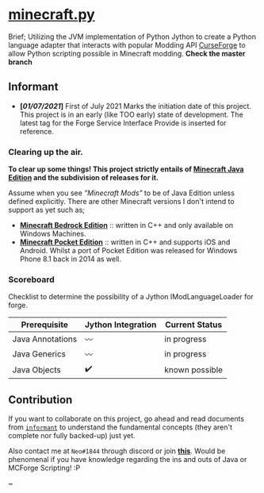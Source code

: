 # [minecraft.py](https://github.com/Rickaym/minecraft.py)

Brief; Utilizing the JVM implementation of Python Jython to create a Python language adapter that interacts with popular Modding API [CurseForge](https://www.curseforge.com/minecraft/mc-mods) to allow Python scripting possible in Minecraft modding. **Check the master branch**

## Informant

- **[*01/07/2021*]** First of July 2021 Marks the initiation date of this project.<br>
  This project is in an early (like TOO early) state of development. The latest tag for the Forge Service Interface Provide is inserted for reference.

### Clearing up the air.

**To clear up some things! This project strictly entails of [Minecraft Java Edition](https://www.minecraft.net/en-us/store/minecraft-java-edition) and the subdivision of releases for it.**

Assume when you see _"Minecraft Mods"_ to be of Java Edition unless defined explicitly.
There are other Minecraft versions I don't intend to support as yet such as;

- **[Minecraft Bedrock Edition](https://www.minecraft.net/en-us/store/minecraft-windows100)** :: written in C++ and only available on Windows Machines.
- **[Minecraft Pocket Edition](https://play.google.com/store/apps/details?id=com.mojang.minecraftpe&hl=en&gl=US)** :: written in C++ and supports iOS and Android. Whilst a port of Pocket Edition was released for Windows Phone 8.1 back in 2014 as well.

### Scoreboard

Checklist to determine the possibility of a Jython IModLanguageLoader for forge.

| Prerequisite     | Jython Integration | Current Status |
| ---------------- | ------------------ | -------------- |
| Java Annotations | 〰️                 | in progress    |
| Java Generics    | 〰️                 | in progress    |
| Java Objects     | ✔️                 | known possible |

## Contribution

If you want to collaborate on this project, go ahead and read documents from [`informant`](https://github.com/Rickaym/minecraft.py/tree/master/informant) to understand the fundamental concepts (they aren't complete nor fully backed-up) just yet.

Also contact me at `Neo#1844` through discord or join **[this](https://discord.gg/UmnzdPgn6g)**. Would be phenomenal if you have knowledge regarding the ins and outs of Java or MCForge Scripting! :P

~
